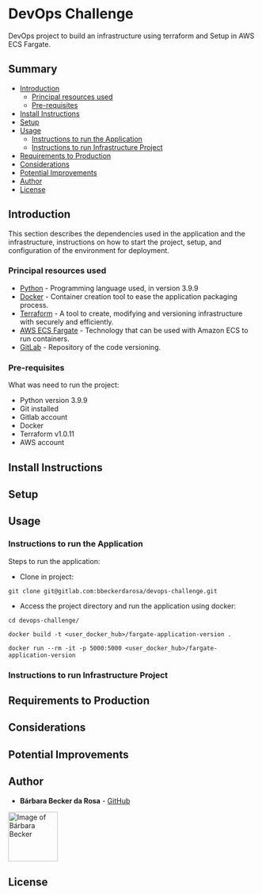 # DevOps Challenge

DevOps project to build an infrastructure using terraform and Setup in AWS ECS Fargate.

## Summary

  - [Introduction](#introduction)
    - [Principal resources used](#principal-resources-used)
    - [Pre-requisites](#pre-requisites)
  - [Install Instructions](#install-instructions)
  - [Setup](#setup)
  - [Usage](#usage)
    - [Instructions to run the Application](#instructions-to-run-the-application)
    - [Instructions to run Infrastructure Project](#instructions-to-run-infrastructure-project)
  - [Requirements to Production](#requirements-to-production)
  - [Considerations](#considerations)
  - [Potential Improvements](#potential-improvements)
  - [Author](#author)
  - [License](#license)

## Introduction

This section describes the dependencies used in the application and the infrastructure, instructions on how to start the project, setup, and configuration of the environment for deployment.

### Principal resources used

* [Python](https://www.python.org/) - Programming language used, in version 3.9.9
* [Docker](https://www.docker.com) - Container creation tool to ease the application packaging process.
* [Terraform](https://www.terraform.io/) - A tool to create, modifying and versioning infrastructure with securely and efficiently.
* [AWS ECS Fargate](https://aws.amazon.com/fargate/) - Technology that can be used with Amazon ECS to run containers. 
*  [GitLab](http://gitlab.com) - Repository of the code versioning.

### Pre-requisites

What was need to run the project:

- Python version 3.9.9
- Git installed
- Gitlab account
- Docker
- Terraform v1.0.11
- AWS account

## Install Instructions

## Setup

## Usage
### Instructions to run the Application

Steps to run the application:

- Clone in project:
```
git clone git@gitlab.com:bbeckerdarosa/devops-challenge.git
```

- Access the project directory and run the application using docker:
```
cd devops-challenge/

docker build -t <user_docker_hub>/fargate-application-version .

docker run --rm -it -p 5000:5000 <user_docker_hub>/fargate-application-version
```

### Instructions to run Infrastructure Project


## Requirements to Production

## Considerations

## Potential Improvements

## Author

* **Bárbara Becker da Rosa** -  [GitHub](https://github.com/bbeckerdarosa)

<a href="https://github.com/bbeckerdarosa">
  <img 
  alt="Image of Bárbara Becker" src="https://avatars1.githubusercontent.com/u/39573350?s=460&v=4" width="100">
</a>

## License